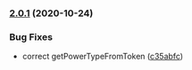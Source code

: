 ### [2.0.1](https://github.com/Jayrgo/CountIt/compare/v2.0.0...v2.0.1) (2020-10-24)


### Bug Fixes

* correct getPowerTypeFromToken ([c35abfc](https://github.com/Jayrgo/CountIt/commit/c35abfc1fc3cec0186c5857d3736c3468b6fff92))

